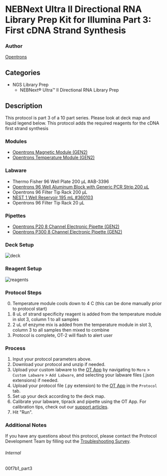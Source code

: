 # NEBNext Ultra II Directional RNA Library Prep Kit for Illumina Part 3: First cDNA Strand Synthesis


### Author
[Opentrons](https://opentrons.com/)


## Categories
* NGS Library Prep
	* NEBNext® Ultra™ II Directional RNA Library Prep


## Description
This protocol is part 3 of a 10 part series. Please look at deck map and liquid legend below. This protocol adds the required reagents for the cDNA first strand synthesis


### Modules
* [Opentrons Magnetic Module (GEN2)](https://shop.opentrons.com/magnetic-module-gen2/)
* [Opentrons Temperature Module (GEN2)](https://shop.opentrons.com/temperature-module-gen2/)


### Labware
* Thermo Fisher 96 Well Plate 200 µL #AB-3396
* [Opentrons 96 Well Aluminum Block with Generic PCR Strip 200 µL](https://shop.opentrons.com/collections/hardware-modules/products/aluminum-block-set)
* Opentrons 96 Filter Tip Rack 200 µL
* [NEST 1 Well Reservoir 195 mL #360103](http://www.cell-nest.com/page94?_l=en&product_id=102)
* Opentrons 96 Filter Tip Rack 20 µL


### Pipettes
* [Opentrons P20 8 Channel Electronic Pipette (GEN2)](https://shop.opentrons.com/8-channel-electronic-pipette/)
* [Opentrons P300 8 Channel Electronic Pipette (GEN2)](https://shop.opentrons.com/8-channel-electronic-pipette/)


### Deck Setup
![deck](https://opentrons-protocol-library-website.s3.amazonaws.com/custom-README-images/00f7b1/Part+3/deck.png)


### Reagent Setup
![reagents](https://opentrons-protocol-library-website.s3.amazonaws.com/custom-README-images/00f7b1/Part+3/reagents.png)


### Protocol Steps
0. Temperature module cools down to 4 C (this can be done manually prior to protocol start)
1. 8 uL of strand specificity reagent is added from the temperature module in slot 3, column 1 to all samples
2. 2 uL of enzyme mix is added from the temperature module in slot 3, column 3 to all samples then mixed to combine
3. Protocol is complete, OT-2 will flash to alert user


### Process
1. Input your protocol parameters above.
2. Download your protocol and unzip if needed.
3. Upload your custom labware to the [OT App](https://opentrons.com/ot-app) by navigating to `More` > `Custom Labware` > `Add Labware`, and selecting your labware files (.json extensions) if needed.
4. Upload your protocol file (.py extension) to the [OT App](https://opentrons.com/ot-app) in the `Protocol` tab.
5. Set up your deck according to the deck map.
6. Calibrate your labware, tiprack and pipette using the OT App. For calibration tips, check out our [support articles](https://support.opentrons.com/en/collections/1559720-guide-for-getting-started-with-the-ot-2).
7. Hit "Run".


### Additional Notes
If you have any questions about this protocol, please contact the Protocol Development Team by filling out the [Troubleshooting Survey](https://protocol-troubleshooting.paperform.co/).


###### Internal
00f7b1_part3
